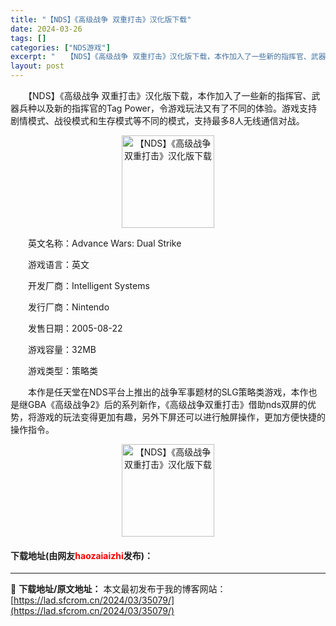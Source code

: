 ```yaml
---
title: "【NDS】《高级战争 双重打击》汉化版下载"
date: 2024-03-26
tags: []
categories: ["NDS游戏"]
excerpt: "　　【NDS】《高级战争 双重打击》汉化版下载，本作加入了一些新的指挥官、武器兵种以及新的指挥官的Tag Power，令游戏玩法又有了不同的体验。游戏支持剧情模式、战役模式和生存模式等不同的模式，支持最多8人无线通信对战。 　　英文名称：Advance Wars: Dual Strike 　　游戏语&hellip;"
layout: post
---
```


 <p>　　【NDS】《高级战争 双重打击》汉化版下载，本作加入了一些新的指挥官、武器兵种以及新的指挥官的Tag Power，令游戏玩法又有了不同的体验。游戏支持剧情模式、战役模式和生存模式等不同的模式，支持最多8人无线通信对战。</p> <p align="center"><img align="" border="0" src="https://lad.sfcrom.cn/wp-content/uploads/2024/03/20240326_66022ab8c192e.jpg" width="148" alt="【NDS】《高级战争 双重打击》汉化版下载" /></p> <p>　　英文名称：Advance Wars: Dual Strike</p> <p>　　游戏语言：英文</p> <p>　　开发厂商：Intelligent Systems</p> <p>　　发行厂商：Nintendo</p> <p>　　发售日期：2005-08-22</p> <p>　　游戏容量：32MB</p> <p>　　游戏类型：策略类</p> <p>　　本作是任天堂在NDS平台上推出的战争军事题材的SLG策略类游戏，本作也是继GBA《高级战争2》后的系列新作，《高级战争双重打击》借助nds双屏的优势，将游戏的玩法变得更加有趣，另外下屏还可以进行触屏操作，更加方便快捷的操作指令。</p> <p align="center"><img align="" border="0" src="https://lad.sfcrom.cn/wp-content/uploads/2024/03/20240326_66022ab91440b.jpg" width="148" alt="【NDS】《高级战争 双重打击》汉化版下载" /></p> <p><h4>下载地址(由网友<font color="red">haozaiaizhi</font>发布)：</h4></p> 

---
📖 **下载地址/原文地址：** 本文最初发布于我的博客网站：[https://lad.sfcrom.cn/2024/03/35079/](https://lad.sfcrom.cn/2024/03/35079/)
